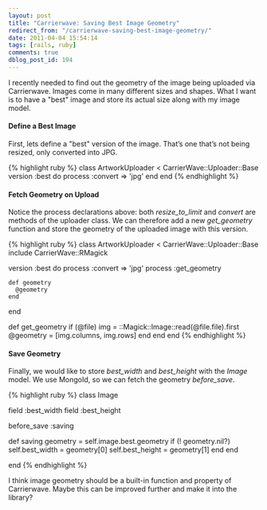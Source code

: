 ```yaml
---
layout: post
title: "Carrierwave: Saving Best Image Geometry"
redirect_from: "/carrierwave-saving-best-image-geometry/"
date: 2011-04-04 15:54:14
tags: [rails, ruby]
comments: true
dblog_post_id: 194
---
```

I recently needed to find out the geometry of the image being uploaded via Carrierwave. Images come in many different sizes and shapes. What I want is to have a "best" image and store its actual size along with my image model.

#### Define a Best Image

First, lets define a "best" version of the image. That’s one that’s not being resized, only converted into JPG.

{% highlight ruby %}
class ArtworkUploader < CarrierWave::Uploader::Base
  version :best do
    process :convert => 'jpg'
  end
end
{% endhighlight %}

#### Fetch Geometry on Upload

Notice the process declarations above: both _resize_to_limit_ and _convert_ are methods of the uploader class. We can therefore add a new _get_geometry_ function and store the geometry of the uploaded image with this version.

{% highlight ruby %}
class ArtworkUploader < CarrierWave::Uploader::Base
  include CarrierWave::RMagick

  version :best do
    process :convert => 'jpg'
    process :get_geometry

    def geometry
      @geometry
    end
  end

  def get_geometry
    if (@file)
      img = ::Magick::Image::read(@file.file).first
      @geometry = [img.columns, img.rows]
    end
  end
end
{% endhighlight %}

#### Save Geometry

Finally, we would like to store _best_width_ and _best_height_ with the _Image_ model. We use MongoId, so we can fetch the geometry _before_save_.

{% highlight ruby %}
class Image

  field :best_width
  field :best_height

  before_save :saving

  def saving
    geometry = self.image.best.geometry
    if (! geometry.nil?)
      self.best_width = geometry[0]
      self.best_height = geometry[1]
    end
  end

end
{% endhighlight %}

I think image geometry should be a built-in function and property of Carrierwave. Maybe this can be improved further and make it into the library?
